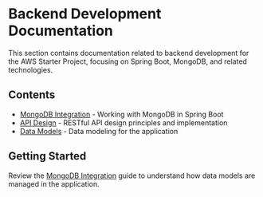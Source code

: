 # Backend Development Documentation

This section contains documentation related to backend development for the AWS Starter Project, focusing on Spring Boot, MongoDB, and related technologies.

## Contents

- [MongoDB Integration](./mongodb-integration.md) - Working with MongoDB in Spring Boot
- [API Design](./api-design.md) - RESTful API design principles and implementation
- [Data Models](./data-models.md) - Data modeling for the application

## Getting Started

Review the [MongoDB Integration](./mongodb-integration.md) guide to understand how data models are managed in the application.
